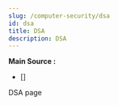 ```yaml
---
slug: /computer-security/dsa
id: dsa
title: DSA
description: DSA
---
```


**Main Source :**

- [] 

DSA page

